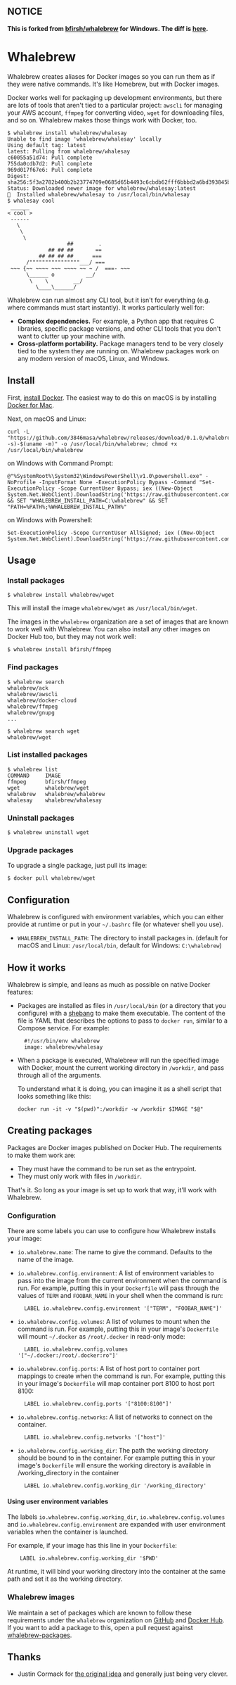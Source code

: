## NOTICE

**This is forked from [bfirsh/whalebrew](https://github.com/bfirsh/whalebrew) for Windows. The diff is [here](https://github.com/bfirsh/whalebrew/compare/0.1.0...3846masa:0.1.0).**

# Whalebrew

Whalebrew creates aliases for Docker images so you can run them as if they were native commands. It's like Homebrew, but with Docker images.

Docker works well for packaging up development environments, but there are lots of tools that aren't tied to a particular project: `awscli` for managing your AWS account, `ffmpeg` for converting video, `wget` for downloading files, and so on. Whalebrew makes those things work with Docker, too.

    $ whalebrew install whalebrew/whalesay
    Unable to find image 'whalebrew/whalesay' locally
    Using default tag: latest
    latest: Pulling from whalebrew/whalesay
    c60055a51d74: Pull complete
    755da0cdb7d2: Pull complete
    969d017f67e6: Pull complete
    Digest: sha256:5f3a2782b400b2b23774709e0685d65b4493c6cbdb62fff6bbbd2a6bd393845b
    Status: Downloaded newer image for whalebrew/whalesay:latest
    🐳  Installed whalebrew/whalesay to /usr/local/bin/whalesay
    $ whalesay cool
     ______
    < cool >
     ------
       \
        \
         \
                       ##        .
                 ## ## ##       ==
              ## ## ## ##      ===
          /""""""""""""""""___/ ===
     ~~~ {~~ ~~~~ ~~~ ~~~~ ~~ ~ /  ===- ~~~
          \______ o          __/
           \    \        __/
             \____\______/


Whalebrew can run almost any CLI tool, but it isn't for everything (e.g. where commands must start instantly). It works particularly well for:

* **Complex dependencies.** For example, a Python app that requires C libraries, specific package versions, and other CLI tools that you don't want to clutter up your machine with.
* **Cross-platform portability.** Package managers tend to be very closely tied to the system they are running on. Whalebrew packages work on any modern version of macOS, Linux, and Windows.

## Install

First, [install Docker](https://docs.docker.com/engine/installation/). The easiest way to do this on macOS is by installing [Docker for Mac](https://docs.docker.com/docker-for-mac/).

Next, on macOS and Linux:

    curl -L "https://github.com/3846masa/whalebrew/releases/download/0.1.0/whalebrew-$(uname -s)-$(uname -m)" -o /usr/local/bin/whalebrew; chmod +x /usr/local/bin/whalebrew

on Windows with Command Prompt:

    @"%SystemRoot%\System32\WindowsPowerShell\v1.0\powershell.exe" -NoProfile -InputFormat None -ExecutionPolicy Bypass -Command "Set-ExecutionPolicy -Scope CurrentUser Bypass; iex ((New-Object System.Net.WebClient).DownloadString('https://raw.githubusercontent.com/3846masa/whalebrew/0.1.0/install.ps1'))" && SET "WHALEBREW_INSTALL_PATH=C:\whalebrew" && SET "PATH=%PATH%;%WHALEBREW_INSTALL_PATH%"

on Windows with Powershell:

    Set-ExecutionPolicy -Scope CurrentUser AllSigned; iex ((New-Object System.Net.WebClient).DownloadString('https://raw.githubusercontent.com/3846masa/whalebrew/0.1.0/install.ps1'))

## Usage

### Install packages

    $ whalebrew install whalebrew/wget

This will install the image `whalebrew/wget` as `/usr/local/bin/wget`.

The images in the `whalebrew` organization are a set of images that are known to work well with Whalebrew. You can also install any other images on Docker Hub too, but they may not work well:

    $ whalebrew install bfirsh/ffmpeg

### Find packages

    $ whalebrew search
    whalebrew/ack
    whalebrew/awscli
    whalebrew/docker-cloud
    whalebrew/ffmpeg
    whalebrew/gnupg
    ...

    $ whalebrew search wget
    whalebrew/wget

### List installed packages

    $ whalebrew list
    COMMAND     IMAGE
    ffmpeg      bfirsh/ffmpeg
    wget        whalebrew/wget
    whalebrew   whalebrew/whalebrew
    whalesay    whalebrew/whalesay

### Uninstall packages

    $ whalebrew uninstall wget

### Upgrade packages

To upgrade a single package, just pull its image:

    $ docker pull whalebrew/wget

## Configuration

Whalebrew is configured with environment variables, which you can either provide at runtime or put in your `~/.bashrc` file (or whatever shell you use).

 - `WHALEBREW_INSTALL_PATH`: The directory to install packages in. (default for macOS and Linux: `/usr/local/bin`, default for Windows: `C:\whalebrew`)

## How it works

Whalebrew is simple, and leans as much as possible on native Docker features:

* Packages are installed as files in `/usr/local/bin` (or a directory that you configure) with a [shebang](https://en.wikipedia.org/wiki/Shebang_(Unix)) to make them executable. The content of the file is YAML that describes the options to pass to `docker run`, similar to a Compose service. For example:

        #!/usr/bin/env whalebrew
        image: whalebrew/whalesay

* When a package is executed, Whalebrew will run the specified image with Docker, mount the current working directory in `/workdir`, and pass through all of the arguments.

  To understand what it is doing, you can imagine it as a shell script that looks something like this:

      docker run -it -v "$(pwd)":/workdir -w /workdir $IMAGE "$@"

## Creating packages

Packages are Docker images published on Docker Hub. The requirements to make them work are:

* They must have the command to be run set as the entrypoint.
* They must only work with files in `/workdir`.

That's it. So long as your image is set up to work that way, it'll work with Whalebrew.

### Configuration

There are some labels you can use to configure how Whalebrew installs your image:

* `io.whalebrew.name`: The name to give the command. Defaults to the name of the image.
* `io.whalebrew.config.environment`: A list of environment variables to pass into the image from the current environment when the command is run. For example, putting this in your `Dockerfile` will pass through the values of `TERM` and `FOOBAR_NAME` in your shell when the command is run:

        LABEL io.whalebrew.config.environment '["TERM", "FOOBAR_NAME"]'

* `io.whalebrew.config.volumes`: A list of volumes to mount when the command is run. For example, putting this in your image's `Dockerfile` will mount `~/.docker` as `/root/.docker` in read-only mode:

        LABEL io.whalebrew.config.volumes '["~/.docker:/root/.docker:ro"]'

* `io.whalebrew.config.ports`: A list of host port to container port mappings to create when the command is run. For example, putting this in your image's `Dockerfile` will map container port 8100 to host port 8100:

        LABEL io.whalebrew.config.ports '["8100:8100"]'

* `io.whalebrew.config.networks`: A list of networks to connect on the container.

        LABEL io.whalebrew.config.networks '["host"]'

* `io.whalebrew.config.working_dir`: The path the working directory should be bound to in the container. For example putting this in your image's `Dockerfile` will ensure the working directory is available in /working_directory in the container

        LABEL io.whalebrew.config.working_dir '/working_directory'

#### Using user environment variables

The labels `io.whalebrew.config.working_dir`, `io.whalebrew.config.volumes` and `io.whalebrew.config.environment` are expanded with user environment variables when the container is launched.

For example, if your image has this line in your `Dockerfile`:

        LABEL io.whalebrew.config.working_dir '$PWD'

At runtime, it will bind your working directory into the container at the same path and set it as the working directory.


### Whalebrew images

We maintain a set of packages which are known to follow these requirements under the `whalebrew` organization on [GitHub](https://github.com/whalebrew) and [Docker Hub](https://hub.docker.com/u/whalebrew/). If you want to add a package to this, open a pull request against [whalebrew-packages](https://github.com/whalebrew/whalebrew-packages).

## Thanks

* Justin Cormack for [the original idea](https://github.com/justincormack/dockercommand-cli) and generally just being very clever.
